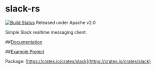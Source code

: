 slack-rs
========================
[![Build Status](https://travis-ci.org/BenTheElder/slack-rs.svg?branch=master)](https://travis-ci.org/BenTheElder/slack-rs)
Released under Apache v2.0

Simple Slack realtime messaging client.

##[Documentation](https://bentheelder.github.io/slack-rs)

##[Example Project](https://github.com/BenTheElder/slack-rs-demo)

Package: [https://crates.io/crates/slack](https://crates.io/crates/slack)
